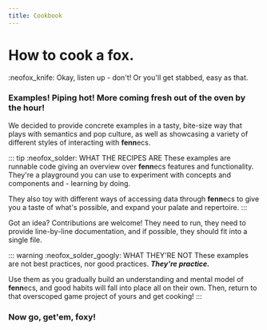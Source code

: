 ```yaml
---
title: Cookbook
---
```


# How to cook a fox.
:neofox_knife: Okay, listen up - don't! Or you'll get stabbed, easy as that.

### Examples! Piping hot! More coming fresh out of the oven by the hour!
We decided to provide concrete examples in a tasty, bite-size way that plays with semantics and pop culture, as well as showcasing a variety of different styles of interacting with **fenn**ecs.

::: tip :neofox_solder: WHAT THE RECIPES ARE
These examples are runnable code giving an overview over **fenn**ecs features and functionality.
They're a playground you can use to experiment with concepts and components and - 
learning by doing.

They also toy with different ways of accessing data through **fenn**ecs to give you a taste of what's possible, and expand your palate and repertoire.
:::

Got an idea? Contributions are welcome! They need to run, they need to provide line-by-line documentation, and if possible, they should fit into a single file.

::: warning :neofox_solder_googly: WHAT THEY'RE NOT
These examples are not best practices, nor good practices. _**They're practice.**_


Use them as you gradually build an understanding and mental model of **fenn**ecs, and good habits will fall into place all on their own. Then, return to that overscoped game project of yours and get cooking!
:::


### Now go, get'em, foxy!